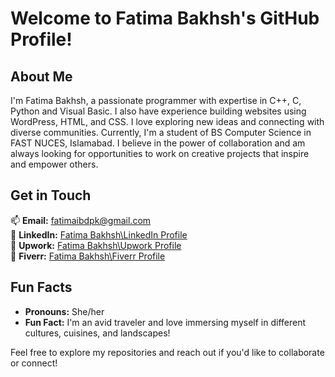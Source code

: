 # Welcome to Fatima Bakhsh's GitHub Profile!

## About Me
I'm Fatima Bakhsh, a passionate programmer with expertise in C++, C, Python and Visual Basic. I also have experience building websites using WordPress, HTML, and CSS. I love exploring new ideas and connecting with diverse communities. Currently, I'm a student of BS Computer Science in FAST NUCES, Islamabad. I believe in the power of collaboration and am always looking for opportunities to work on creative projects that inspire and empower others.

## Get in Touch
📫 **Email:** [fatimaibdpk@gmail.com](mailto:YourEmail@example.com)  
🔗 **LinkedIn:** [Fatima Bakhsh\LinkedIn Profile](www.linkedin.com/in/fatima-bakhsh-1923b22b5)  
🔗 **Upwork:** [Fatima Bakhsh\Upwork Profile](https://www.upwork.com/freelancers/~01cca0572a8a518d89?mp_source=share)  
🔗 **Fiverr:** [Fatima Bakhsh\Fiverr Profile]( https://www.fiverr.com/fatima__bakhsh)  

## Fun Facts
- **Pronouns:** She/her
- **Fun Fact:** I'm an avid traveler and love immersing myself in different cultures, cuisines, and landscapes!

Feel free to explore my repositories and reach out if you'd like to collaborate or connect!

